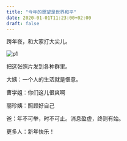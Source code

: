 ```yaml
---
title: "今年的愿望是世界和平"
date: 2020-01-01T11:23:00+02:00
draft: false
---
```


跨年夜，和大家打大尖儿。

![p1](https://tva1.sinaimg.cn/large/006tNbRwgy1gah6yesow2j30u90k177z.jpg "输得透彻")

把这张照片发到各种群里。

大姨：一个人的生活就是惬意。

曹学姐：你们这儿很爽啊

丽珍姨：照顾好自己

爸：年不可举，时不可止。消息盈虚，终则有始。

更多人：新年快乐！
